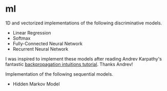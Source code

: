 # ml

1D and vectorized implementations of the following discriminative models.

- Linear Regression
- Softmax
- Fully-Connected Neural Network
- Recurrent Neural Network

I was inspired to implement these models after reading Andrev Karpathy's fantastic [backpropagation intuitions tutorial](http://cs231n.github.io/optimization-2/). Thanks Andrev!

Implementation of the following sequential models.

- Hidden Markov Model
